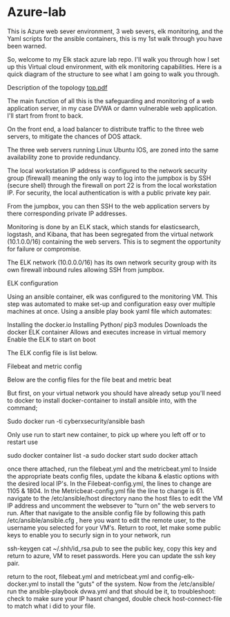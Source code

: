 # Azure-lab
This is Azure web sever environment, 3 web severs, elk monitoring, and the Yaml scripts for the ansible containers, this is my 1st walk through you have been warned.



So, welcome to my Elk stack azure lab repo. I'll walk you through how I set up this  Virtual cloud environment, with elk monitoring capabilities. Here is a quick diagram of the structure to see what I am going to walk you through.

Description of the topology 
[top.pdf](https://github.com/indeep4now/Azure-lab/files/6527452/top.pdf)




The main function of all this is the safeguarding and monitoring of a web application server, in my case DVWA or damn vulnerable web application. I'll start from front to back.

On the front end, a load balancer to distribute traffic to the three web servers, to mitigate the chances of DOS attack.

The three web servers running Linux Ubuntu IOS, are zoned into the same availability zone to provide redundancy.    

The local workstation IP address is configured to the network security group (firewall)  meaning the only way to log into the jumpbox is by SSH (secure shell)  through the firewall on port 22 is from the local workstation IP. For security, the local authentication is with a public private key pair. 

From the jumpbox, you can then SSH to the web application servers by there corresponding private IP addresses. 

Monitoring is done by an ELK stack, which stands for elasticsearch, logstash, and Kibana, that has been segregated from the virtual network (10.1.0.0/16) containing the web servers. This is to segment the opportunity for failure or compromise.

The ELK network (10.0.0.0/16) has its own network security group with its own firewall inbound rules allowing SSH from jumpbox.


ELK configuration 

Using an ansible container, elk was configured to the monitoring VM. This step was automated to make set-up and configuration easy over multiple machines at once. Using a ansible play book yaml  file which automates: 

 Installing the docker.io
Installing Python/ pip3 modules
Downloads the docker ELK container 
Allows and executes increase in virtual memory
Enable the ELK to start on boot 

The ELK config file is list below.



Filebeat and metric config

Below are the config files for the file beat and metric beat



But first, on your virtual network you should have already setup you'll need to docker to install docker-container to install ansible into, with the command; 

Sudo docker run -ti cyberxsecurity/ansible bash

Only use run to start new container, to pick up where you left off or to restart use

sudo docker container list -a
sudo docker start <DESIRED CONTAINER NAME>
sudo docker attach <DESIRED CONTAINER NAME>
  
  once there attached, run the filebeat.yml and the metricbeat.yml to  Inside the appropriate beats config files, update the kibana & elastic options with the  desired local IP's. In the Filebeat-config.yml, the lines to change are 1105 & 1804. In the Metricbeat-config.yml file the line to change is 61.
  navigate to the /etc/ansible/host directory nano the host files to edit the VM IP address and uncomment the websever to "turn on" the web servers to run.
   After that navigate to the ansible config file by following this path /etc/ansible/ansible.cfg , here you want to edit the remote user, to the username you selected for your VM's.
  Return to root, let make some public keys to enable you to securly sign in to your network, run
  
  ssh-keygen
  cat ~/.shh/id_rsa.pub   to see the public key, copy this key and return to azure, VM to reset passwords. Here you can update the ssh key pair.
  
   return to the root, filebeat.yml and metricbeat.yml and config-elk-docker.yml to install the "guts" of the system.
  Now from the /etc/ansible/ run the ansible-playbook dvwa.yml and that should be it, to troubleshoot: check to make sure your IP hasnt changed, double check host-connect-file to match what i did to your file. 

